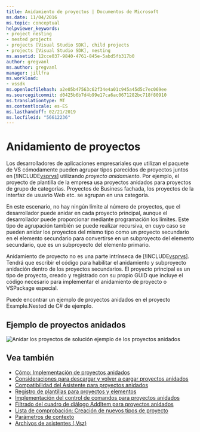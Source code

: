 ```yaml
---
title: Anidamiento de proyectos | Documentos de Microsoft
ms.date: 11/04/2016
ms.topic: conceptual
helpviewer_keywords:
- project nesting
- nested projects
- projects [Visual Studio SDK], child projects
- projects [Visual Studio SDK], nesting
ms.assetid: 12cce037-9840-4761-845e-5abd5fb317b0
author: gregvanl
ms.author: gregvanl
manager: jillfra
ms.workload:
- vssdk
ms.openlocfilehash: a2e05b47563c62f34e4a01c945a45d5c7ec069ee
ms.sourcegitcommit: d0425b6b7d4b99e17ca6ac0671282bc718f80910
ms.translationtype: MT
ms.contentlocale: es-ES
ms.lasthandoff: 02/21/2019
ms.locfileid: "56612236"
---
```

# <a name="nesting-projects"></a>Anidamiento de proyectos
Los desarrolladores de aplicaciones empresariales que utilizan el paquete de VS cómodamente pueden agrupar tipos parecidos de proyectos juntos en [!INCLUDE[vsprvs](../../code-quality/includes/vsprvs_md.md)] utilizando *proyecto anidamiento*. Por ejemplo, el proyecto de plantilla de la empresa usa proyectos anidados para proyectos de grupo de categorías. Proyectos de Business fachada, los proyectos de la interfaz de usuario Web etc. se agrupan en una categoría.

 En este escenario, no hay ningún límite al número de proyectos, que el desarrollador puede anidar en cada proyecto principal, aunque el desarrollador puede proporcionar mediante programación los límites. Este tipo de agrupación también se puede realizar recursiva, en cuyo caso se pueden anidar los proyectos del mismo tipo como un proyecto secundario en el elemento secundario para convertirse en un subproyecto del elemento secundario, que es un subproyecto del elemento primario.

 Anidamiento de proyecto no es una parte intrínseca de [!INCLUDE[vsprvs](../../code-quality/includes/vsprvs_md.md)]. Tendrá que escribir el código para habilitar el anidamiento y subproyecto anidación dentro de los proyectos secundarios. El proyecto principal es un tipo de proyecto, creado y registrado con su propio GUID que incluye el código necesario para implementar el anidamiento de proyecto o VSPackage especial.

 Puede encontrar un ejemplo de proyectos anidados en el proyecto Example.Nested de C# de ejemplo.

## <a name="nested-projects-example"></a>Ejemplo de proyectos anidados
 ![Anidar los proyectos de solución](../../extensibility/internals/media/vsnestedprojects.gif "vsNestedProjects") ejemplo de los proyectos anidados

## <a name="see-also"></a>Vea también
- [Cómo: Implementación de proyectos anidados](../../extensibility/internals/how-to-implement-nested-projects.md)
- [Consideraciones para descargar y volver a cargar proyectos anidados](../../extensibility/internals/considerations-for-unloading-and-reloading-nested-projects.md)
- [Compatibilidad del Asistente para proyectos anidados](../../extensibility/internals/wizard-support-for-nested-projects.md)
- [Registro de plantillas para proyectos y elementos](../../extensibility/internals/registering-project-and-item-templates.md)
- [Implementación del control de comandos para proyectos anidados](../../extensibility/internals/implementing-command-handling-for-nested-projects.md)
- [Filtrado del cuadro de diálogo AddItem para proyectos anidados](../../extensibility/internals/filtering-the-additem-dialog-box-for-nested-projects.md)
- [Lista de comprobación: Creación de nuevos tipos de proyecto](../../extensibility/internals/checklist-creating-new-project-types.md)
- [Parámetros de contexto](../../extensibility/internals/context-parameters.md)
- [Archivos de asistentes (.Vsz)](../../extensibility/internals/wizard-dot-vsz-file.md)